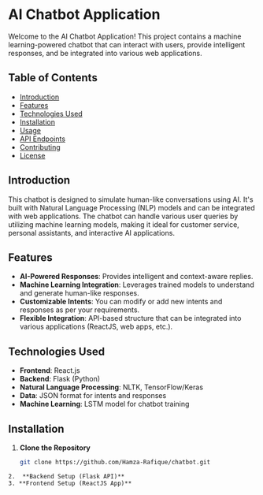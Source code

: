 # AI Chatbot Application

Welcome to the AI Chatbot Application! This project contains a machine learning-powered chatbot that can interact with users, provide intelligent responses, and be integrated into various web applications.

## Table of Contents
- [Introduction](#introduction)
- [Features](#features)
- [Technologies Used](#technologies-used)
- [Installation](#installation)
- [Usage](#usage)
- [API Endpoints](#api-endpoints)
- [Contributing](#contributing)
- [License](#license)

## Introduction

This chatbot is designed to simulate human-like conversations using AI. It's built with Natural Language Processing (NLP) models and can be integrated with web applications. The chatbot can handle various user queries by utilizing machine learning models, making it ideal for customer service, personal assistants, and interactive AI applications.

## Features

- **AI-Powered Responses**: Provides intelligent and context-aware replies.
- **Machine Learning Integration**: Leverages trained models to understand and generate human-like responses.
- **Customizable Intents**: You can modify or add new intents and responses as per your requirements.
- **Flexible Integration**: API-based structure that can be integrated into various applications (ReactJS, web apps, etc.).

## Technologies Used

- **Frontend**: React.js
- **Backend**: Flask (Python)
- **Natural Language Processing**: NLTK, TensorFlow/Keras
- **Data**: JSON format for intents and responses
- **Machine Learning**: LSTM model for chatbot training

## Installation

1. **Clone the Repository**
   ```bash
   git clone https://github.com/Hamza-Rafique/chatbot.git
```
2.  **Backend Setup (Flask API)**
3. **Frontend Setup (ReactJS App)**
